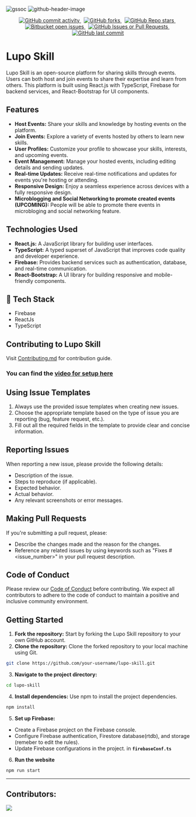 ![gssoc](https://github.com/Tanay-ErrorCode/lupo-skill/assets/90561803/f76d8b71-4cb9-4fe5-9b6a-7ce2f73b7dbc)
![github-header-image](https://github.com/Tanay-ErrorCode/lupo-skill/assets/90561803/4a4493cb-5896-4b7a-9847-76187f46f40a)

<div align="center">
  <a href="https://github.com/Tanay-ErrorCode/lupo-skill" >
    <img src="https://img.shields.io/github/commit-activity/w/Tanay-ErrorCode/lupo-skill" alt="GitHub commit activity">
  </a>
  &nbsp;
  <a href="https://github.com/Tanay-ErrorCode/lupo-skill">
    <img src="https://img.shields.io/github/forks/Tanay-ErrorCode/lupo-skill" alt="GitHub forks">
  </a>
  &nbsp;
  <a href="https://github.com/Tanay-ErrorCode/lupo-skill">
    <img src="https://img.shields.io/github/stars/Tanay-ErrorCode/lupo-skill" alt="GitHub Repo stars">
  </a>
  &nbsp;
  <a href="https://github.com/Tanay-ErrorCode/lupo-skill">
    <img src="https://img.shields.io/github/issues/Tanay-ErrorCode/lupo-skill?color=royalblue" alt="Bitbucket open issues">
  </a>
  &nbsp;
  <a href="https://github.com/Tanay-ErrorCode/lupo-skill">
    <img src="https://img.shields.io/github/issues-pr/Tanay-ErrorCode/lupo-skill" alt="GitHub Issues or Pull Requests">
  </a>
  &nbsp;
  <a 
  href="https://github.com/Tanay-ErrorCode/lupo-skill">
    <img src="https://img.shields.io/github/last-commit/Tanay-ErrorCode/lupo-skill?color=crimson" alt="GitHub last commit">
  </a>
</div>

# Lupo Skill

Lupo Skill is an open-source platform for sharing skills through events. Users can both host and join events to share their expertise and learn from others. This platform is built using React.js with TypeScript, Firebase for backend services, and React-Bootstrap for UI components.

## Features

- **Host Events:** Share your skills and knowledge by hosting events on the platform.
- **Join Events:** Explore a variety of events hosted by others to learn new skills.
- **User Profiles:** Customize your profile to showcase your skills, interests, and upcoming events.
- **Event Management:** Manage your hosted events, including editing details and sending updates.
- **Real-time Updates:** Receive real-time notifications and updates for events you're hosting or attending.
- **Responsive Design:** Enjoy a seamless experience across devices with a fully responsive design.
- **Microblogging and Social Networking to promote created events (UPCOMING):** People will be able to promote there events in microbloging and social networking feature.

## Technologies Used

- **React.js:** A JavaScript library for building user interfaces.
- **TypeScript:** A typed superset of JavaScript that improves code quality and developer experience.
- **Firebase:** Provides backend services such as authentication, database, and real-time communication.
- **React-Bootstrap:** A UI library for building responsive and mobile-friendly components.

## 📌 Tech Stack

- Firebase
- ReactJs
- TypeScript

## Contributing to Lupo Skill

Visit [Contributing.md](https://github.com/Tanay-ErrorCode/lupo-skill/blob/main/CONTRIBUTING.md) for contribution guide.
### You can find the [video for setup here](https://www.youtube.com/watch?v=iE9CTZnW9NU)

## Using Issue Templates

1. Always use the provided issue templates when creating new issues.
2. Choose the appropriate template based on the type of issue you are reporting (bug, feature request, etc.).
3. Fill out all the required fields in the template to provide clear and concise information.

## Reporting Issues

When reporting a new issue, please provide the following details:

- Description of the issue.
- Steps to reproduce (if applicable).
- Expected behavior.
- Actual behavior.
- Any relevant screenshots or error messages.

## Making Pull Requests

If you're submitting a pull request, please:

- Describe the changes made and the reason for the changes.
- Reference any related issues by using keywords such as "Fixes #<issue_number>" in your pull request description.

## Code of Conduct

Please review our [Code of Conduct](./CODE_OF_CONDUCT.md) before contributing. We expect all contributors to adhere to the code of conduct to maintain a positive and inclusive community environment.

## Getting Started

1. **Fork the repository:** Start by forking the Lupo Skill repository to your own GitHub account.
2. **Clone the repository:** Clone the forked repository to your local machine using Git.

```bash
git clone https://github.com/your-username/lupo-skill.git
```

3. **Navigate to the project directory:**

```bash
cd lupo-skill
```

4. **Install dependencies:** Use npm to install the project dependencies.

```bash
npm install
```

5. **Set up Firebase:**

- Create a Firebase project on the Firebase console.
- Configure Firebase authentication, Firestore database(rtdb), and storage (remeber to edit the rules).
- Update Firebase configurations in the project. in **`firebaseConf.ts`**

6. **Run the website**

```bash
npm run start
```

<hr/>

## Contributors:

<a href = "https://github.com/Tanay-ErrorCode/lupo-skill/graphs/contributors">
  <img src = "https://contrib.rocks/image?repo=Tanay-ErrorCode/lupo-skill"/>
</a>
